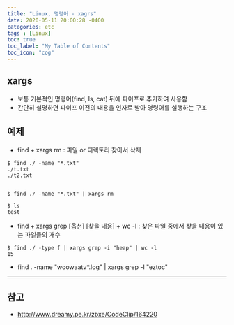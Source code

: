```yaml
---
title: "Linux, 명령어 - xagrs"
date: 2020-05-11 20:00:28 -0400
categories: etc
tags : [Linux]
toc: true
toc_label: "My Table of Contents"
toc_icon: "cog"
---
```


## xargs
- 보통 기본적인 명령어(find, ls, cat) 뒤에 파이프로 추가하여 사용함
- 간단히 설명하면 파이프 이전의 내용을 인자로 받아 명령어를 실행하는 구조

## 예제
- find + xargs rm
: 파일 or 디렉토리 찾아서 삭제

```
$ find ./ -name "*.txt"
./t.txt
./t2.txt


$ find ./ -name "*.txt" | xargs rm

$ ls
test

```

- find + xargs grep [옵션] [찾을 내용] + wc -l
: 찾은 파일 중에서 찾을 내용이 있는 파일들의 개수

```
$ find ./ -type f | xargs grep -i "heap" | wc -l
15
```

- find . -name "woowaatv*.log" | xargs grep -l "eztoc"

---
## 참고
- <http://www.dreamy.pe.kr/zbxe/CodeClip/164220>
